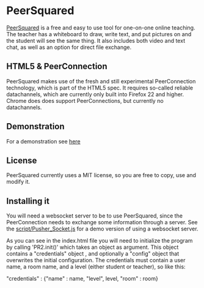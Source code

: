 # PeerSquared
[PeerSquared](http://www.peersquared.info) is a free and easy to use tool for one-on-one online teaching. The teacher has a whiteboard to draw, write text, and put pictures on and the student will see the same thing. It also includes both video and text chat, as well as an option for direct file exchange. 

## HTML5 & PeerConnection
PeerSquared makes use of the fresh and still experimental PeerConnection technology, which is part of the HTML5 spec. It requires so-called reliable datachannels, which are currently only built into Firefox 22 and higher. Chrome does does support PeerConnections, but currently no datachannels.

## Demonstration
For a demonstration see [here](http://www.peersquared.info/index.php)

## License
PeerSquared currently uses a MIT license, so you are free to copy, use and modify it. 

## Installing it
You will need a websocket server to be to use PeerSquared, since the PeerConnection needs to exchange some information through a server. See the [script/Pusher_Socket.js](https://github.com/FabianGort/PeerSquared/blob/master/script/Pusher_Socket.js) for a demo version of using a websocket server. 

As you can see in the index.html file you will need to initialize the program by calling 'PR2.init()' which takes an object as argument. This object contains a "credentials" object , and optionally a "config" object that overwrites the initial configuration. The credentials must contain a user name, a room name, and a level (either student or teacher), so like this:

"credentials"  : {"name" : name, "level", level, "room" : room}




 

